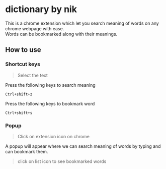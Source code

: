 # dictionary by nik
This is a chrome extension which let you search meaning of 
words on any chrome webpage with ease.  
Words can be bookmarked along with their meanings.    
## How to use
### Shortcut keys
> Select the text  

Press the following keys to search meaning  
```
Ctrl+shift+z
```
Press the following keys to bookmark word  
```
Ctrl+shift+s
```
### Popup 
> Click on extension icon on chrome  

A popup will appear where we can search meaning of words by typing and can bookmark them.  
> click on list icon to see bookmarked words  
